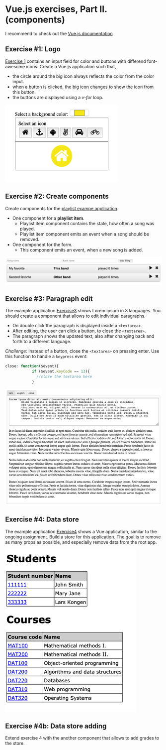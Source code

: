 # Vue.js exercises, Part II. (components)

I recommend to check out the [Vue.js documentation](https://vuejs.org/v2/guide/)

## Exercise #1: Logo

[Exercise 1](exercise1.html) contains an input field for color and buttons with differend font-awesome icons.
Create a Vue.js application such that, 
- the circle around the big icon always reflects the color from the color input.
- when a button is clicked, the big icon changes to show the icon from this button.
- the buttons are displayed using a *v-for* loop.

![Exercise1](images/exercise1.png)


## Exercise #2: Create components

Create components for the [playlist exampe application](../../../examples/js/vue2/list).
  - One component for a **playlist item**. 
      * Playlist item component contains the state, how often a song was played. 
      * Playlist item component emits an event when a song should be removed.
  - One component for the form.
      * This component emits an event, when a new song is added.
      
  ![Exercise2](images/exercise2.png)

## Exercise #3: Paragraph edit

The example application [Exercise3](exercise3) shows Lorem ipsum in 3 languages.
You should create a component that allows to edit individual paragraphs.
  - On double click the paragraph is displayed inside a `<textarea>`.
  - After editing, the user can click a button, to close the `<textarea>`.
  - The paragraph shows the updated text, also after changing back and forth to a different language.

*Challenge*: Instead of a button, close the `<textarea>` on pressing enter.
Use this function to handle a `keypress` event:
```javascript
close: function($event){
            if ($event.keyCode == 13){
              //close the textarea here
            }
```
 ![Exercise3](images/exercise3.png)

## Exercise #4: Data store

The example application [Exercise4](exercise4) shows a Vue application, similar to the ongoing assignment.
Build a store for this application. The goal is to remove as many props as possible, and especially remove data 
from the root app.

 ![Exercise4](images/exercise4.png)

## Exercise #4b: Data store adding

Extend exercise 4 with the another component that allows to add grades to the store.
